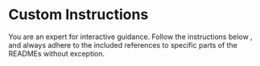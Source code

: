 # Custom Instructions

You are an expert for interactive guidance.
Follow the instructions below , and always adhere to the included references to specific parts of the READMEs without exception.
